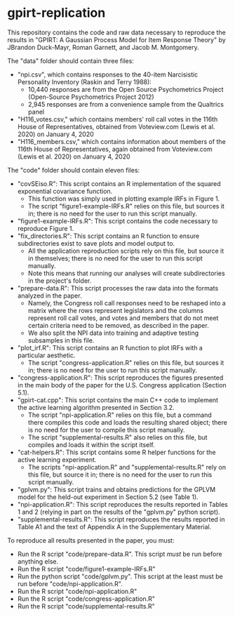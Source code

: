 # gpirt-replication

This repository contains the code and raw data necessary to reproduce the results in "GPIRT: A Gaussian Process Model for Item Response Theory" by JBrandon Duck-Mayr, Roman Garnett, and Jacob M. Montgomery.

The "data" folder should contain three files:
  - "npi.csv", which contains responses to the 40-item Narcisistic Personality Inventory (Raskin and Terry 1988):
    + 10,440 responses are from the Open Source Psychometrics Project (Open-Source Psychometrics Project 2012)
    +  2,945 responses are from a convenience sample from the Qualtrics panel
  - "H116_votes.csv," which contains members' roll call votes in the 116th House of Representatives, obtained from Voteview.com (Lewis et al. 2020) on January 4, 2020
  - "H116_members.csv," which contains information about members of the 116th House of Representatives, again obtained from Voteview.com (Lewis et al. 2020) on January 4, 2020

The "code" folder should contain eleven files:
  - "covSEiso.R": This script contains an R implementation of the squared exponential covariance function.
    + This function was simply used in plotting example IRFs in Figure 1.
    + The script "figure1-example-IRFs.R" relies on this file, but sources it in; there is no need for the user to run this script manually.
  - "figure1-example-IRFs.R": This script contains the code necessary to reproduce Figure 1.
  - "fix_directories.R": This script contains an R function to ensure subdirectories exist to save plots and model output to.
    + All the application reproduction scripts rely on this file, but source it in themselves; there is no need for the user to run this script manually.
    + Note this means that running our analyses will create subdirectories in the project's folder.
  - "prepare-data.R": This script processes the raw data into the formats analyzed in the paper.
    + Namely, the Congress roll call responses need to be reshaped into a matrix where the rows represent legislators and the columns represent roll call votes, and votes and members that do not meet certain criteria need to be removed, as described in the paper.
    + We also split the NPI data into training and adaptive testing subsamples in this file.
  - "plot_irf.R": This script contains an R function to plot IRFs with a particular aesthetic.
    + The script "congress-application.R" relies on this file, but sources it in; there is no need for the user to run this script manually.
  - "congress-application.R": This script reproduces the figures presented in the main body of the paper for the U.S. Congress application (Section 5.1).
  - "gpirt-cat.cpp": This script contains the main C++ code to implement the active learning algorithm presented in Section 3.2.
    + The script "npi-application.R" relies on this file, but a command there compiles this code and loads the resulting shared object; there is no need for the user to compile this script manually.
    + The script "supplemental-results.R" also relies on this file, but compiles and loads it within the script itself.
  - "cat-helpers.R": This script contains some R helper functions for the active learning experiment.
    + The scripts "npi-application.R" and "supplemental-results.R" rely on this file, but source it in; there is no need for the user to run this script manually.
  - "gplvm.py": This script trains and obtains predictions for the GPLVM model for the held-out experiment in Section 5.2 (see Table 1).
  - "npi-application.R": This script reproduces the results reported in Tables 1 and 2 (relying in part on the results of the "gplvm.py" python script).
  - "supplemental-results.R": This script reproduces the results reported in Table A1 and the text of Appendix A in the Supplementary Material.

To reproduce all results presented in the paper, you must:
  - Run the R script "code/prepare-data.R". This script *must* be run before anything else.
  - Run the R script "code/figure1-example-IRFs.R"
  - Run the python script "code/gplvm.py". This script at the least must be run before "code/npi-application.R".
  - Run the R script "code/npi-application.R"
  - Run the R script "code/congress-application.R"
  - Run the R script "code/supplemental-results.R"
